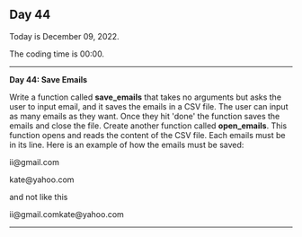 <h2>Day 44</h2>
<p>Today is December 09, 2022.</p>
<p>The coding time is 00:00.</p>
<hr/>


<p><b>Day 44: Save Emails</b></p>

<p>
Write a function called <b>save_emails</b> that takes no arguments but asks the user to input email, and it saves the emails in a CSV file. The user can input as many emails as they want. Once they hit 'done' the function saves the emails and close the file. Create another function called <b>open_emails</b>. This function opens and reads the content of the CSV file. Each emails must be in its line. Here is an example of how the emails must be saved:
</p>

<p>ii@gmail.com</p>
<p>kate@yahoo.com</p>
<p>and not like this</p>
<p>ii@gmail.comkate@yahoo.com</p>
<hr/>